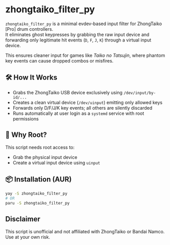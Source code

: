 # zhongtaiko_filter_py

`zhongtaiko_filter_py` is a minimal evdev-based input filter for ZhongTaiko [Pro] drum controllers.  
It eliminates ghost keypresses by grabbing the raw input device and forwarding only legitimate hit events (`D`, `F`, `J`, `K`) through a virtual input device.

This ensures cleaner input for games like *Taiko no Tatsujin*, where phantom key events can cause dropped combos or misfires.

## 🛠️ How It Works

- Grabs the ZhongTaiko USB device exclusively using `/dev/input/by-id/...`
- Creates a clean virtual device (`/dev/uinput`) emitting only allowed keys
- Forwards only D/F/J/K key events; all others are silently discarded
- Runs automatically at user login as a `systemd` service with root permissions

## 🔐 Why Root?

This script needs root access to:
- Grab the physical input device
- Create a virtual input device using `uinput`

## 📦 Installation (AUR)

```bash
yay -S zhongtaiko_filter_py
# OR 
paru -S zhongtaiko_filter_py
```

## Disclaimer

This script is unofficial and not affiliated with ZhongTaiko or Bandai Namco. Use at your own risk.
